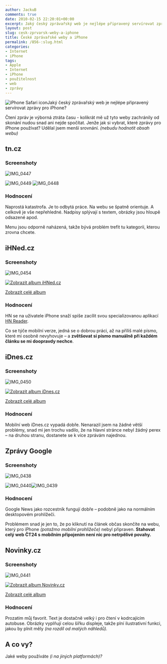 ```yaml
---
author: JackuB
comments: true
date: 2010-02-15 22:20:01+00:00
excerpt: Jaký český zprávařský web je nejlépe připravený servírovat zprávy pro iPhone?
layout: post
slug: cesk-zprvarsk-weby-a-iphone
title: České zprávařské weby a iPhone
permalink: /856-:slug.html
categories:
- Internet
- iPhone
tags:
- Apple
- Internet
- iPhone
- použitelnost
- web
- zprávy
---
```


![iPhone Safari icon](/uploads/2010/02/1314251273_469dffaf0d-e1266272901539.jpg)Jaký český zprávařský web je nejlépe připravený servírovat zprávy pro iPhone?

Čtení zpráv je výborná ztráta času - kolikrát mě už tyto weby zachránily od skonání nudou snad ani nejde spočítat. Jenže jak si vybrat, které zprávy pro iPhone používat? Udělal jsem menší srovnání. _(nebudu hodnotit obsah webu)_


## tn.cz




### Screenshoty


![IMG_0447](/uploads/livewriter/eskzprvaskwebyaiPhone_13DC2/IMG_0447.png)

![IMG_0449](/uploads/livewriter/eskzprvaskwebyaiPhone_13DC2/IMG_0449.png) ![IMG_0448](/uploads/livewriter/eskzprvaskwebyaiPhone_13DC2/IMG_0448.png)


### Hodnocení


Naprostá katastrofa. Je to odbytá práce. Na webu se špatně orientuje. A celkově je vše nepřehledné. Nadpisy splývají s textem, obrázky jsou hloupě odsazené apod.

Menu jsou odporně naházená, takže bývá problém trefit tu kategorii, kterou zrovna chcete.


## iHNed.cz




### Screenshoty


![IMG_0454](/uploads/livewriter/eskzprvaskwebyaiPhone_13DC2/IMG_0454.png)


[![Zobrazit album iHNed.cz](/uploads/livewriter/eskzprvaskwebyaiPhone_13DC2/InlineRepresentation443a43a188c94819a7a7ecd2a835b4ac.jpg)](http://cid-8cf1d55c6c1f391b.skydrive.live.com/redir.aspx?page=browse&resid=8CF1D55C6C1F391B!1343&ct=photos)


[Zobrazit celé album](http://cid-8cf1d55c6c1f391b.skydrive.live.com/redir.aspx?page=browse&resid=8CF1D55C6C1F391B!1343&ct=photos)







### Hodnocení


HN se na uživatele iPhone snaží spíše zacílit svou specializovanou aplikací [HN Reader](http://jablickar.cz/index.php/2010/01/hospodarske-noviny-uz-i-jako-iphone-aplikace/).

Co se týče mobilní verze, jedná se o dobrou práci, až na příliš malé písmo, které mi osobně nevyhovuje – a **zvětšovat si písmo manuálně při každém článku se mi doopravdy nechce**.


## iDnes.cz




### Screenshoty


![IMG_0450](/uploads/livewriter/eskzprvaskwebyaiPhone_13DC2/IMG_0450.png)


[![Zobrazit album iDnes.cz](/uploads/livewriter/eskzprvaskwebyaiPhone_13DC2/InlineRepresentationc8c1a776fa9f4aaeaa779d2b2949d25f.jpg)](http://cid-8cf1d55c6c1f391b.skydrive.live.com/redir.aspx?page=browse&resid=8CF1D55C6C1F391B!1347&ct=photos)


[Zobrazit celé album](http://cid-8cf1d55c6c1f391b.skydrive.live.com/redir.aspx?page=browse&resid=8CF1D55C6C1F391B!1347&ct=photos)







### Hodnocení


Mobilní web iDnes.cz vypadá dobře. Nenarazil jsem na žádné větší problémy, snad mi jen trochu vadilo, že na hlavní stránce nebyl žádný perex – na druhou stranu, dostanete se k více zprávám najednou.


## Zprávy Google




### Screenshoty


![IMG_0438](/uploads/livewriter/eskzprvaskwebyaiPhone_13DC2/IMG_0438.png)

![IMG_0440](/uploads/livewriter/eskzprvaskwebyaiPhone_13DC2/IMG_0440.png)![IMG_0439](/uploads/livewriter/eskzprvaskwebyaiPhone_13DC2/IMG_0439.png)


### Hodnocení


Google News jako rozcestník fungují dobře – podobně jako na normálním desktopovém prohlížeči.

Problémem snad je jen to, že po kliknutí na článek občas skončíte na webu, který pro iPhone _(potažmo mobilní prohlížeče)_ nebyl připraven. **Stahovat celý web ČT24 s mobilním připojením není nic pro netrpělivé povahy.**


## Novinky.cz




### Screenshoty


![IMG_0441](/uploads/livewriter/eskzprvaskwebyaiPhone_13DC2/IMG_0441.png)


[![Zobrazit album Novinky.cz](/uploads/livewriter/eskzprvaskwebyaiPhone_13DC2/InlineRepresentation14eb13a309e2459b86f504ea1096f04b.jpg)](http://cid-8cf1d55c6c1f391b.skydrive.live.com/redir.aspx?page=browse&resid=8CF1D55C6C1F391B!1351&ct=photos)


[Zobrazit celé album](http://cid-8cf1d55c6c1f391b.skydrive.live.com/redir.aspx?page=browse&resid=8CF1D55C6C1F391B!1351&ct=photos)







### Hodnocení


Prozatím můj favorit. Text je dostačně velký i pro čtení v kodrcajícím autobuse. Obrázky vyplňují celou šířku displeje, takže plní ilustrativní funkci, jakou by plnit měly _(na rozdíl od malých náhledů)._


## A co vy?


Jaké weby používáte _(i na jiných platformách)?_
